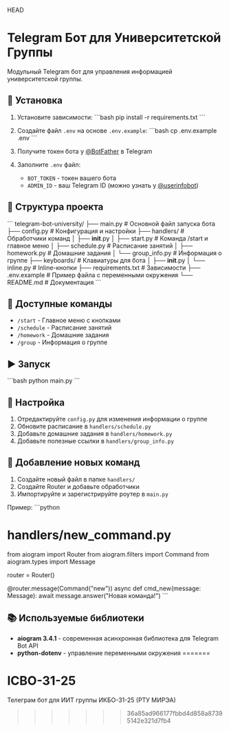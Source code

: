  HEAD
# Telegram Бот для Университетской Группы

Модульный Telegram бот для управления информацией университетской группы.

## 🚀 Установка

1. Установите зависимости:
\`\`\`bash
pip install -r requirements.txt
\`\`\`

2. Создайте файл `.env` на основе `.env.example`:
\`\`\`bash
cp .env.example .env
\`\`\`

3. Получите токен бота у [@BotFather](https://t.me/BotFather) в Telegram

4. Заполните `.env` файл:
   - `BOT_TOKEN` - токен вашего бота
   - `ADMIN_ID` - ваш Telegram ID (можно узнать у [@userinfobot](https://t.me/userinfobot))

## 📁 Структура проекта

\`\`\`
telegram-bot-university/
├── main.py                 # Основной файл запуска бота
├── config.py              # Конфигурация и настройки
├── handlers/              # Обработчики команд
│   ├── __init__.py
│   ├── start.py          # Команда /start и главное меню
│   ├── schedule.py       # Расписание занятий
│   ├── homework.py       # Домашние задания
│   └── group_info.py     # Информация о группе
├── keyboards/             # Клавиатуры для бота
│   ├── __init__.py
│   └── inline.py         # Inline-кнопки
├── requirements.txt       # Зависимости
├── .env.example          # Пример файла с переменными окружения
└── README.md             # Документация
\`\`\`

## 🎯 Доступные команды

- `/start` - Главное меню с кнопками
- `/schedule` - Расписание занятий
- `/homework` - Домашние задания
- `/group` - Информация о группе

## ▶️ Запуск

\`\`\`bash
python main.py
\`\`\`

## 📝 Настройка

1. Отредактируйте `config.py` для изменения информации о группе
2. Обновите расписание в `handlers/schedule.py`
3. Добавьте домашние задания в `handlers/homework.py`
4. Добавьте полезные ссылки в `handlers/group_info.py`

## 🔧 Добавление новых команд

1. Создайте новый файл в папке `handlers/`
2. Создайте Router и добавьте обработчики
3. Импортируйте и зарегистрируйте роутер в `main.py`

Пример:
\`\`\`python
# handlers/new_command.py
from aiogram import Router
from aiogram.filters import Command
from aiogram.types import Message

router = Router()

@router.message(Command("new"))
async def cmd_new(message: Message):
    await message.answer("Новая команда!")
\`\`\`

## 📚 Используемые библиотеки

- **aiogram 3.4.1** - современная асинхронная библиотека для Telegram Bot API
- **python-dotenv** - управление переменными окружения
=======
# ICBO-31-25
Телеграм бот для ИИТ группы ИКБО-31-25 (РТУ МИРЭА)
>>>>>>> 36a85ad966177fbbd4d858a87395142e321d7fb4
